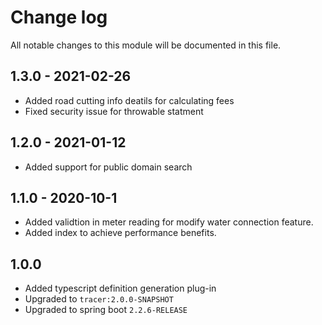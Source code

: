 # Change log
All notable changes to this module will be documented in this file.

## 1.3.0 - 2021-02-26
- Added road cutting info deatils for calculating fees
- Fixed security issue for throwable statment

## 1.2.0 - 2021-01-12
- Added support for public domain search

## 1.1.0 - 2020-10-1
- Added  validtion in meter reading for modify water connection feature.
- Added index to achieve performance benefits.

## 1.0.0
- Added typescript definition generation plug-in
- Upgraded to `tracer:2.0.0-SNAPSHOT`
- Upgraded to spring boot `2.2.6-RELEASE`